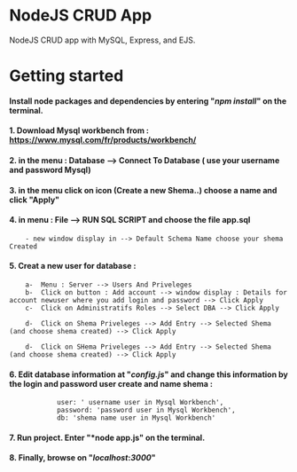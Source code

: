 # NodeJS CRUD App

NodeJS CRUD app with MySQL, Express, and EJS.

# Getting started
 
#### Install node packages and dependencies by entering "*npm install*" on the terminal.

#### 1. Download Mysql workbench from : https://www.mysql.com/fr/products/workbench/

#### 2. in the menu : Database --> Connect To Database ( use your username and password Mysql)

#### 3. in the menu click on icon (Create a new Shema..) choose a name and click "Apply"

#### 4. in menu : File --> RUN SQL SCRIPT and choose the file app.sql 
        - new window display in --> Default Schema Name choose your shema Created

#### 5. Creat a new user for database : 
        a-  Menu : Server --> Users And Priveleges 
        b-  Click on button : Add account --> window display : Details for account newuser where you add login and password --> Click Apply
        c-  Click on Administratifs Roles --> Select DBA --> Click Apply

        d-  Click on Shema Priveleges --> Add Entry --> Selected Shema (and choose shema created) --> Click Apply
        
        d-  Click on SHema Priveleges --> Add Entry --> Selected Shema (and choose shema created) --> Click Apply

#### 6. Edit database information at "*config.js*"  and change this information by the login and password user create and name shema : 
                user: ' username user in Mysql Workbench',
                password: 'password user in Mysql Workbench',
                db: 'shema name user in Mysql Workbench' 
            

#### 7. Run project. Enter "*node app.js" on the terminal.

#### 8. Finally, browse on "*localhost*:*3000*"
